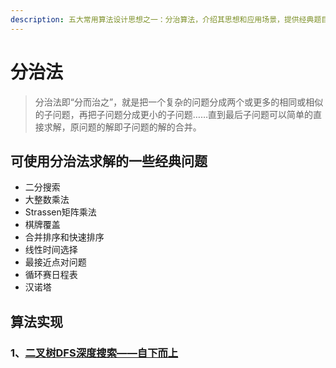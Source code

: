 ```yaml
---
description: 五大常用算法设计思想之一：分治算法，介绍其思想和应用场景，提供经典题目的解答。
---
```


# 分治法

> 分治法即“分而治之”，就是把一个复杂的问题分成两个或更多的相同或相似的子问题，再把子问题分成更小的子问题……直到最后子问题可以简单的直接求解，原问题的解即子问题的解的合并。

## **可使用分治法求解的一些经典问题**

* 二分搜索
* 大整数乘法
* Strassen矩阵乘法
* 棋牌覆盖
* 合并排序和快速排序
* 线性时间选择
* 最接近点对问题
* 循环赛日程表
* 汉诺塔

## 算法实现

### 1、[二叉树DFS深度搜索——自下而上](https://leetcode-cn.com/problems/binary-tree-preorder-traversal/)



